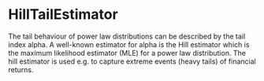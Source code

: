 # HillTailEstimator

The tail behaviour of power law distributions can be described by the tail index alpha.  A well-known estimator for alpha is the Hill estimator which is the maximum likelihood estimator (MLE) for a power law distribution. The hill estimator is used e.g. to capture extreme events (heavy tails) of financial returns.
